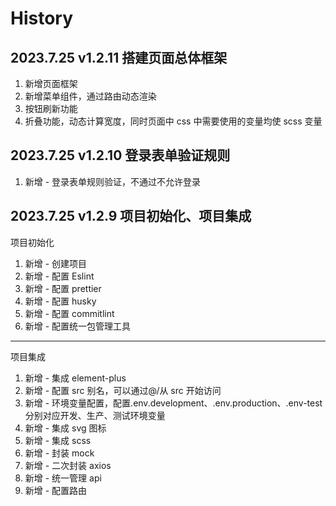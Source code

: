# History

## 2023.7.25 v1.2.11 搭建页面总体框架

1. 新增页面框架
2. 新增菜单组件，通过路由动态渲染
3. 按钮刷新功能
4. 折叠功能，动态计算宽度，同时页面中 css 中需要使用的变量均使 scss 变量

## 2023.7.25 v1.2.10 登录表单验证规则

1. 新增 - 登录表单规则验证，不通过不允许登录

## 2023.7.25 v1.2.9 项目初始化、项目集成

项目初始化

1. 新增 - 创建项目
2. 新增 - 配置 Eslint
3. 新增 - 配置 prettier
4. 新增 - 配置 husky
5. 新增 - 配置 commitlint
6. 新增 - 配置统一包管理工具

---

项目集成

1. 新增 - 集成 element-plus
2. 新增 - 配置 src 别名，可以通过@/从 src 开始访问
3. 新增 - 环境变量配置，配置.env.development、.env.production、.env-test 分别对应开发、生产、测试环境变量
4. 新增 - 集成 svg 图标
5. 新增 - 集成 scss
6. 新增 - 封装 mock
7. 新增 - 二次封装 axios
8. 新增 - 统一管理 api
9. 新增 - 配置路由
